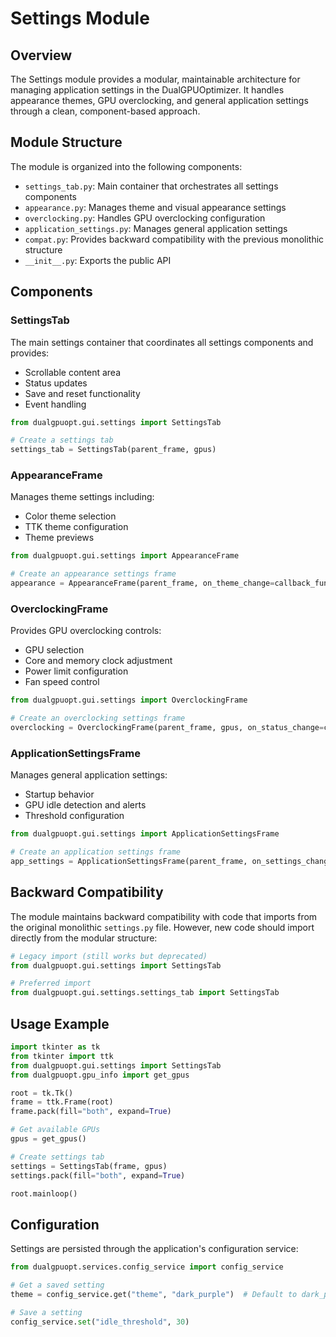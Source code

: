 # Settings Module

## Overview

The Settings module provides a modular, maintainable architecture for managing application settings in the DualGPUOptimizer. It handles appearance themes, GPU overclocking, and general application settings through a clean, component-based approach.

## Module Structure

The module is organized into the following components:

- `settings_tab.py`: Main container that orchestrates all settings components
- `appearance.py`: Manages theme and visual appearance settings
- `overclocking.py`: Handles GPU overclocking configuration
- `application_settings.py`: Manages general application settings
- `compat.py`: Provides backward compatibility with the previous monolithic structure
- `__init__.py`: Exports the public API

## Components

### SettingsTab

The main settings container that coordinates all settings components and provides:
- Scrollable content area
- Status updates
- Save and reset functionality
- Event handling

```python
from dualgpuopt.gui.settings import SettingsTab

# Create a settings tab
settings_tab = SettingsTab(parent_frame, gpus)
```

### AppearanceFrame

Manages theme settings including:
- Color theme selection
- TTK theme configuration
- Theme previews

```python
from dualgpuopt.gui.settings import AppearanceFrame

# Create an appearance settings frame
appearance = AppearanceFrame(parent_frame, on_theme_change=callback_function)
```

### OverclockingFrame

Provides GPU overclocking controls:
- GPU selection
- Core and memory clock adjustment
- Power limit configuration
- Fan speed control

```python
from dualgpuopt.gui.settings import OverclockingFrame

# Create an overclocking settings frame
overclocking = OverclockingFrame(parent_frame, gpus, on_status_change=callback_function)
```

### ApplicationSettingsFrame

Manages general application settings:
- Startup behavior
- GPU idle detection and alerts
- Threshold configuration

```python
from dualgpuopt.gui.settings import ApplicationSettingsFrame

# Create an application settings frame
app_settings = ApplicationSettingsFrame(parent_frame, on_settings_change=callback_function)
```

## Backward Compatibility

The module maintains backward compatibility with code that imports from the original monolithic `settings.py` file. However, new code should import directly from the modular structure:

```python
# Legacy import (still works but deprecated)
from dualgpuopt.gui.settings import SettingsTab

# Preferred import
from dualgpuopt.gui.settings.settings_tab import SettingsTab
```

## Usage Example

```python
import tkinter as tk
from tkinter import ttk
from dualgpuopt.gui.settings import SettingsTab
from dualgpuopt.gpu_info import get_gpus

root = tk.Tk()
frame = ttk.Frame(root)
frame.pack(fill="both", expand=True)

# Get available GPUs
gpus = get_gpus()

# Create settings tab
settings = SettingsTab(frame, gpus)
settings.pack(fill="both", expand=True)

root.mainloop()
```

## Configuration

Settings are persisted through the application's configuration service:

```python
from dualgpuopt.services.config_service import config_service

# Get a saved setting
theme = config_service.get("theme", "dark_purple")  # Default to dark_purple if not set

# Save a setting
config_service.set("idle_threshold", 30)
``` 